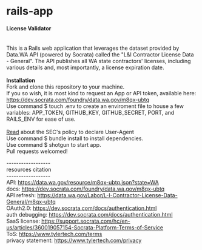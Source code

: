 # rails-app
<b><h4>License Validator</h4></b><br>
This is a Rails web application that leverages the dataset provided by Data.WA API (powered by Socrata) called the "L&I Contractor License Data - General". The API publishes all WA state contractors' licenses, including various details and, most importantly, a license expiration date. <br><br>
<b>Installation</b><br>
Fork and clone this repository to your machine.<br>
If you so wish, it is most kind to request an App or API token, available here: https://dev.socrata.com/foundry/data.wa.gov/m8qx-ubtq<br>
Use command $ touch .env to create an enviroment file to house a few variables: APP_TOKEN, GITHUB_KEY, GITHUB_SECRET, PORT, and RAILS_ENV for ease of use.<br><br>
<a href="https://www.sec.gov/os/webmaster-faq#developers">Read</a> about the SEC's policy to declare User-Agent<br>
Use command $ bundle install to install dependencies.<br>
Use command $ shotgun to start app.<br>
Pull requests welcomed!<br>

------------------<br>
resources citation<br>
------------------<br>
API: https://data.wa.gov/resource/m8qx-ubtq.json?state=WA<br>
docs: https://dev.socrata.com/foundry/data.wa.gov/m8qx-ubtq<br>
API refresh: https://data.wa.gov/Labor/L-I-Contractor-License-Data-General/m8qx-ubtq<br>
OAuth2.0: https://dev.socrata.com/docs/authentication.html<br>
auth debugging: https://dev.socrata.com/docs/authentication.html<br>
SaaS license: https://support.socrata.com/hc/en-us/articles/360019057154-Socrata-Platform-Terms-of-Service<br>
ToS: https://www.tylertech.com/terms<br>
privacy statement: https://www.tylertech.com/privacy<br>
